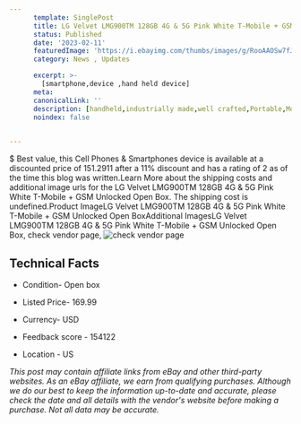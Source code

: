 ```yaml
---
      template: SinglePost
      title: LG Velvet LMG900TM 128GB 4G & 5G Pink White T-Mobile + GSM Unlocked Open Box
      status: Published
      date: '2023-02-11'
      featuredImage: 'https://i.ebayimg.com/thumbs/images/g/RooAAOSw7fJgSrZ7/s-l225.jpg'
      category: News , Updates

      excerpt: >-
        [smartphone,device ,hand held device]
      meta:
      canonicalLink: ''
      description: [handheld,industrially made,well crafted,Portable,Mobile,Compact,Convenient,Lightweight,Maneuverable,Man-portable,Miniature,Carriable,Hand-held,Light,Holdable,Transportable,Mobile device,Pocket-sized,On-the-go,Wireless,Cordless,Compact size,Convenient size, smartphone,device ,hand held device]
      noindex: false

        
---
```

$
    Best value, this Cell Phones & Smartphones device is available at a discounted price of 151.2911 after a 11% discount and has a rating of 2 as of the time this blog was written.Learn More about the shipping costs and additional image urls for the LG Velvet LMG900TM 128GB 4G & 5G Pink White T-Mobile + GSM Unlocked Open Box. The shipping cost is undefined.Product ImageLG Velvet LMG900TM 128GB 4G & 5G Pink White T-Mobile + GSM Unlocked Open BoxAdditional ImagesLG Velvet LMG900TM 128GB 4G & 5G Pink White T-Mobile + GSM Unlocked Open Box, check vendor page, ![check vendor page](https://origin-galleryplus.ebayimg.com/ws/web/385009452665_2_0_1/225x225.jpg,https://origin-galleryplus.ebayimg.com/ws/web/385009452665_3_0_1/225x225.jpg,https://origin-galleryplus.ebayimg.com/ws/web/385009452665_4_0_1/225x225.jpg,https://origin-galleryplus.ebayimg.com/ws/web/385009452665_5_0_1/225x225.jpg,https://origin-galleryplus.ebayimg.com/ws/web/385009452665_6_0_1/225x225.jpg,https://origin-galleryplus.ebayimg.com/ws/web/385009452665_7_0_1/225x225.jpg)
    
    

 ## Technical Facts 



     
      

 - Condition- Open box 


      

 - Listed Price- 169.99 


      

 - Currency- USD 


      

 - Feedback score - 154122 


      

 - Location - US 


      
      

 *_This post may contain affiliate links from eBay and other third-party websites. As an eBay affiliate, we earn from qualifying purchases. Although we do our best to keep the information up-to-date and accurate, please check the date and all details with the vendor's website before making a purchase. Not all data may be accurate._*



    
    
    
    
    